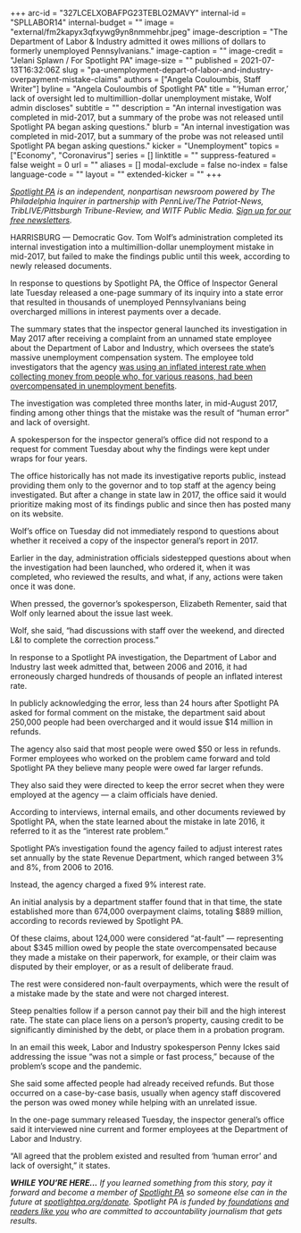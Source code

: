 +++
arc-id = "327LCELXOBAFPG23TEBLO2MAVY"
internal-id = "SPLLABOR14"
internal-budget = ""
image = "external/fm2kapyx3qfxywg9yn8nmmehbr.jpeg"
image-description = "The Department of Labor & Industry admitted it owes millions of dollars to formerly unemployed Pennsylvanians."
image-caption = ""
image-credit = "Jelani Splawn / For Spotlight PA"
image-size = ""
published = 2021-07-13T16:32:06Z
slug = "pa-unemployment-depart-of-labor-and-industry-overpayment-mistake-claims"
authors = ["Angela Couloumbis, Staff Writer"]
byline = "Angela Couloumbis of Spotlight PA"
title = "‘Human error,’ lack of oversight led to multimillion-dollar unemployment mistake, Wolf admin discloses"
subtitle = ""
description = "An internal investigation was completed in mid-2017, but a summary of the probe was not released until Spotlight PA began asking questions."
blurb = "An internal investigation was completed in mid-2017, but a summary of the probe was not released until Spotlight PA began asking questions."
kicker = "Unemployment"
topics = ["Economy", "Coronavirus"]
series = []
linktitle = ""
suppress-featured = false
weight = 0
url = ""
aliases = []
modal-exclude = false
no-index = false
language-code = ""
layout = ""
extended-kicker = ""
+++

<a href="https://www.spotlightpa.org/"><i>Spotlight PA</i></a><i>&nbsp;is an independent, nonpartisan newsroom powered by The Philadelphia Inquirer in partnership with PennLive/The Patriot-News, TribLIVE/Pittsburgh Tribune-Review, and WITF Public Media.&nbsp;</i><a href="https://www.spotlightpa.org/newsletters"><i>Sign up for our free newsletters</i></a><i>.</i>

HARRISBURG — Democratic Gov. Tom Wolf’s administration completed its internal investigation into a multimillion-dollar unemployment mistake in mid-2017, but failed to make the findings public until this week, according to newly released documents.

In response to questions by Spotlight PA, the Office of Inspector General late Tuesday released a one-page summary of its inquiry into a state error that resulted in thousands of unemployed Pennsylvanians being overcharged millions in interest payments over a decade.

The summary states that the inspector general launched its investigation in May 2017 after receiving a complaint from an unnamed state employee about the Department of Labor and Industry, which oversees the state’s massive unemployment compensation system. The employee told investigators that the agency <a href="https://www.spotlightpa.org/news/2021/07/pa-department-of-labor-unemployment-claims-overpayment-interest/" target="_blank">was using an inflated interest rate when collecting money from people who, for various reasons, had been overcompensated in unemployment benefits</a>.

<script src="https://www.spotlightpa.org/embed.js" async></script><div data-spl-embed-version="1" data-spl-src="https://www.spotlightpa.org/embeds/newsletter/"></div>

The investigation was completed three months later, in mid-August 2017, finding among other things that the mistake was the result of “human error” and lack of oversight.

A spokesperson for the inspector general’s office did not respond to a request for comment Tuesday about why the findings were kept under wraps for four years.

The office historically has not made its investigative reports public, instead providing them only to the governor and to top staff at the agency being investigated. But after a change in state law in 2017, the office said it would prioritize making most of its findings public and since then has posted many on its website.

Wolf’s office on Tuesday did not immediately respond to questions about whether it received a copy of the inspector general’s report in 2017.

Earlier in the day, administration officials sidestepped questions about when the investigation had been launched, who ordered it, when it was completed, who reviewed the results, and what, if any, actions were taken once it was done.

When pressed, the governor’s spokesperson, Elizabeth Rementer, said that Wolf only learned about the issue last week.

Wolf, she said, “had discussions with staff over the weekend, and directed L&amp;I to complete the correction process.”

In response to a Spotlight PA investigation, the Department of Labor and Industry last week admitted that, between 2006 and 2016, it had erroneously charged hundreds of thousands of people an inflated interest rate.

In publicly acknowledging the error, less than 24 hours after Spotlight PA asked for formal comment on the mistake, the department said about 250,000 people had been overcharged and it would issue $14 million in refunds.

The agency also said that most people were owed $50 or less in refunds. Former employees who worked on the problem came forward and told Spotlight PA they believe many people were owed far larger refunds.

They also said they were directed to keep the error secret when they were employed at the agency — a claim officials have denied.

According to interviews, internal emails, and other documents reviewed by Spotlight PA, when the state learned about the mistake in late 2016, it referred to it as the “interest rate problem.”

Spotlight PA’s investigation found the agency failed to adjust interest rates set annually by the state Revenue Department, which ranged between 3% and 8%, from 2006 to 2016.

Instead, the agency charged a fixed 9% interest rate.

An initial analysis by a department staffer found that in that time, the state established more than 674,000 overpayment claims, totaling $889 million, according to records reviewed by Spotlight PA.

<script src="https://www.spotlightpa.org/embed.js" async></script><div data-spl-embed-version="1" data-spl-src="https://www.spotlightpa.org/embeds/donate/?teaser_text=If%20you%20learned%20something%20from%20this%20report%2C%20pay%20it%20forward%20and%20become%20a%20member%20of%20Spotlight%20PA%20so%20someone%20else%20can%20in%20the%20future.&cta_text=CLICK%20TO%20CONTRIBUTE&eyebrow_text=WHILE%20YOU'RE%20HERE..."></div>

Of these claims, about 124,000 were considered “at-fault” — representing about $345 million owed by people the state overcompensated because they made a mistake on their paperwork, for example, or their claim was disputed by their employer, or as a result of deliberate fraud.

The rest were considered non-fault overpayments, which were the result of a mistake made by the state and were not charged interest.

Steep penalties follow if a person cannot pay their bill and the high interest rate. The state can place liens on a person’s property, causing credit to be significantly diminished by the debt, or place them in a probation program.

In an email this week, Labor and Industry spokesperson Penny Ickes said addressing the issue “was not a simple or fast process,” because of the problem’s scope and the pandemic.

She said some affected people had already received refunds. But those occurred on a case-by-case basis, usually when agency staff discovered the person was owed money while helping with an unrelated issue.

In the one-page summary released Tuesday, the inspector general’s office said it interviewed nine current and former employees at the Department of Labor and Industry.

“All agreed that the problem existed and resulted from ‘human error’ and lack of oversight,” it states.

<i><b>WHILE YOU’RE HERE...</b></i><i> If you learned something from this story, pay it forward and become a member of </i><a href="https://www.spotlightpa.org/"><i>Spotlight PA</i></a><i> so someone else can in the future at </i><a href="http://spotlightpa.org/donate"><i>spotlightpa.org/donate</i></a><i>. Spotlight PA is funded by</i><a href="https://www.spotlightpa.org/support"><i> foundations</i></a><i> </i><a href="https://www.spotlightpa.org/support"><i>and readers like you</i></a><i> who are committed to accountability journalism that gets results.</i>
